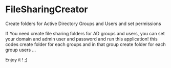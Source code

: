 # FileSharingCreator
Create folders for Active Directory Groups and Users and set permissions

If You need create file sharing folders for AD groups and users, you can set your domain and admin user and password and run this application!
this codes create folder for each groups and in that group create folder for each group users ...

Enjoy it ! ;)
